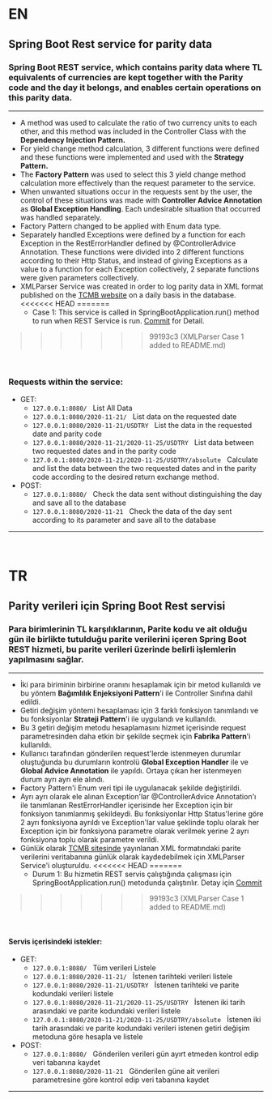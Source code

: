 # EN

## Spring Boot Rest service for parity data
### Spring Boot REST service, which contains parity data where TL equivalents of currencies are kept together with the Parity code and the day it belongs, and enables certain operations on this parity data.

------------------

- A method was used to calculate the ratio of two currency units to each other, and this method was included in the Controller Class with the **Dependency Injection Pattern.**
- For yield change method calculation, 3 different functions were defined and these functions were implemented and used with the **Strategy Pattern.**
- The **Factory Pattern** was used to select this 3 yield change method calculation more effectively than the request parameter to the service.
- When unwanted situations occur in the requests sent by the user, the control of these situations was made with **Controller Advice Annotation** as **Global Exception Handling**. Each undesirable situation that occurred was handled separately.
- Factory Pattern changed to be applied with Enum data type.
- Separately handled Exceptions were defined by a function for each Exception in the RestErrorHandler defined by @ControllerAdvice Annotation. These functions were divided into 2 different functions according to their Http Status, and instead of giving Exceptions as a value to a function for each Exception collectively, 2 separate functions were given parameters collectively.
- XMLParser Service was created in order to log parity data in XML format published on the [TCMB website](https://www.tcmb.gov.tr/kurlar/today.xml) on a daily basis in the database.
<<<<<<< HEAD
=======
  - Case 1: This service is called in SpringBootApplication.run() method to run when REST Service is run. [Commit](https://github.com/muhammedalikocabey/Spring-Boot-Rest-Service/commit/3b35ba6e2a5c12eb33de124e8516b7a7b1d1e758) for Detail.

>>>>>>> 99193c3 (XMLParser Case 1 added to README.md)



&nbsp;


### Requests within the service:

- GET:
  - ```127.0.0.1:8080/``` &nbsp; List All Data
  - ```127.0.0.1:8080/2020-11-21/``` &nbsp; List data on the requested date
  - ```127.0.0.1:8080/2020-11-21/USDTRY``` &nbsp; List the data in the requested date and parity code
  - ```127.0.0.1:8080/2020-11-21/2020-11-25/USDTRY``` &nbsp; List data between two requested dates and in the parity code
  - ```127.0.0.1:8080/2020-11-21/2020-11-25/USDTRY/absolute``` &nbsp; Calculate and list the data between the two requested dates and in the parity code according to the desired return exchange method.
- POST:
  - ```127.0.0.1:8080/``` &nbsp; Check the data sent without distinguishing the day and save all to the database
  - ```127.0.0.1:8080/2020-11-21``` &nbsp; Check the data of the day sent according to its parameter and save all to the database

------------------



&nbsp;
&nbsp;



# TR 

## Parity verileri için Spring Boot Rest servisi
### Para birimlerinin TL karşılıklarının, Parite kodu ve ait olduğu gün ile birlikte tutulduğu parite verilerini içeren Spring Boot REST hizmeti, bu parite verileri üzerinde belirli işlemlerin yapılmasını sağlar.

------------------

- İki para biriminin birbirine oranını hesaplamak için bir metod kullanıldı ve bu yöntem **Bağımlılık Enjeksiyoni Pattern**'i ile Controller Sınıfına dahil edildi. 
- Getiri değişim yöntemi hesaplaması için 3 farklı fonksiyon tanımlandı ve bu fonksiyonlar **Strateji Pattern**'i ile uygulandı ve kullanıldı.
- Bu 3 getiri değişim metodu hesaplamasını hizmet içerisinde request parametresinden daha etkin bir şekilde seçmek için **Fabrika Pattern**'i kullanıldı.
- Kullanıcı tarafından gönderilen request'lerde istenmeyen durumlar oluştuğunda bu durumların kontrolü **Global Exception Handler** ile ve **Global Advice Annotation** ile yapıldı. Ortaya çıkan her istenmeyen durum ayrı ayrı ele alındı.
- Factory Pattern'i Enum veri tipi ile uygulanacak şekilde değiştirildi.  
- Ayrı ayrı olarak ele alınan Exception'lar @ControllerAdvice Annotation'ı ile tanımlanan RestErrorHandler içerisinde her Exception için bir fonksiyon tanımlanmış şekildeydi. Bu fonksiyonlar Http Status'lerine göre 2 ayrı fonksiyona ayrıldı ve Exception'lar value şeklinde toplu olarak her Exception için bir fonksiyona parametre olarak verilmek yerine 2 ayrı fonksiyona toplu olarak parametre verildi.  
- Günlük olarak [TCMB sitesinde](https://www.tcmb.gov.tr/kurlar/today.xml) yayınlanan XML formatındaki parite verilerini veritabanına günlük olarak kaydedebilmek için XMLParser Service'i oluşturuldu.
<<<<<<< HEAD
=======
  - Durum 1: Bu hizmetin REST servis çalıştığında çalışması için SpringBootApplication.run() metodunda çalıştırılır. Detay için [Commit](https://github.com/muhammedalikocabey/Spring-Boot-Rest-Service/commit/3b35ba6e2a5c12eb33de124e8516b7a7b1d1e758)
>>>>>>> 99193c3 (XMLParser Case 1 added to README.md)


&nbsp;


#### Servis içerisindeki istekler:

- GET:
  - ```127.0.0.1:8080/``` &nbsp; Tüm verileri Listele
  - ```127.0.0.1:8080/2020-11-21/``` &nbsp; İstenen tarihteki verileri listele
  - ```127.0.0.1:8080/2020-11-21/USDTRY``` &nbsp; İstenen tarihteki ve parite kodundaki verileri listele
  - ```127.0.0.1:8080/2020-11-21/2020-11-25/USDTRY``` &nbsp; İstenen iki tarih arasındaki ve parite kodundaki verileri listele
  - ```127.0.0.1:8080/2020-11-21/2020-11-25/USDTRY/absolute``` &nbsp; İstenen iki tarih arasındaki ve parite kodundaki verileri istenen getiri değişim metoduna göre hesapla ve listele
- POST:
  - ```127.0.0.1:8080/``` &nbsp; Gönderilen verileri gün ayırt etmeden kontrol edip veri tabanına kaydet
  - ```127.0.0.1:8080/2020-11-21``` &nbsp; Gönderilen güne ait verileri parametresine göre kontrol edip veri tabanına kaydet

------------------
